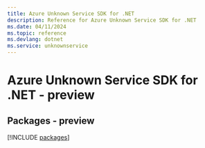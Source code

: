 ```yaml
---
title: Azure Unknown Service SDK for .NET
description: Reference for Azure Unknown Service SDK for .NET
ms.date: 04/11/2024
ms.topic: reference
ms.devlang: dotnet
ms.service: unknownservice
---
```

# Azure Unknown Service SDK for .NET - preview
## Packages - preview
[!INCLUDE [packages](unknown-service-index.md)]